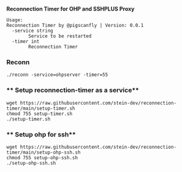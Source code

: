 **Reconnection Timer for OHP and SSHPLUS Proxy**

    Usage:
    Reconnection Timer by @pigscanfly | Version: 0.0.1
      -service string
            Service to be restarted
      -timer int
            Reconnection Timer
### **Reconn**  
    ./reconn -service=ohpserver -timer=55      

### ** Setup reconnection-timer as a service**   
    wget https://raw.githubusercontent.com/stein-dev/reconnection-timer/main/setup-timer.sh
    chmod 755 setup-timer.sh
    ./setup-timer.sh
    
### ** Setup ohp for ssh** 
    wget https://raw.githubusercontent.com/stein-dev/reconnection-timer/main/setup-ohp-ssh.sh
    chmod 755 setup-ohp-ssh.sh
    ./setup-ohp-ssh.sh   
